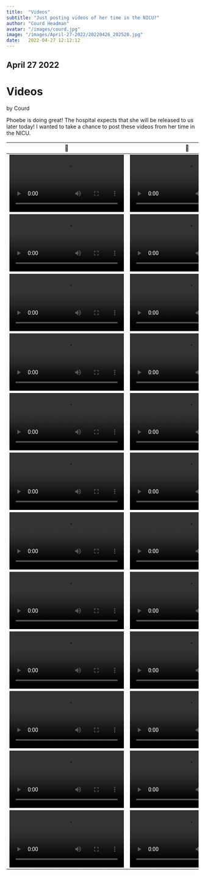 ```yaml
---
title:  "Videos"
subtitle: "Just posting videos of her time in the NICU?"
author: "Courd Headman"
avatar: "/images/courd.jpg"
image: "/images/April-27-2022/20220426_202520.jpg"
date:   2022-04-27 12:12:12
---
```


## April 27 2022
# Videos
by Courd

Phoebe is doing great! The hospital expects that she will be released to us later today! I wanted to take a chance to post these videos from her time in the NICU.

|🍼|👶|
|--|--|
|<video src="/videos/20220413_163304.mp4" controls="controls" style="max-width: 730px;"></video>|<video src="/videos/20220413_170151.mp4" controls="controls" style="max-width: 730px;"></video>|
|<video src="/videos/20220414_194115.mp4" controls="controls" style="max-width: 730px;"></video>|<video src="/videos/20220414_194201.mp4" controls="controls" style="max-width: 730px;"></video>|
|<video src="/videos/20220414_200021.mp4" controls="controls" style="max-width: 730px;"></video>|<video src="/videos/20220414_200036.mp4" controls="controls" style="max-width: 730px;"></video>|
|<video src="/videos/20220414_201522.mp4" controls="controls" style="max-width: 730px;"></video>|<video src="/videos/20220414_202834.mp4" controls="controls" style="max-width: 730px;"></video>|
|<video src="/videos/20220414_204238.mp4" controls="controls" style="max-width: 730px;"></video>|<video src="/videos/20220414_204245.mp4" controls="controls" style="max-width: 730px;"></video>|
|<video src="/videos/20220414_210321.mp4" controls="controls" style="max-width: 730px;"></video>|<video src="/videos/20220415_120410.mp4" controls="controls" style="max-width: 730px;"></video>|
|<video src="/videos/20220415_120507.mp4" controls="controls" style="max-width: 730px;"></video>|<video src="/videos/20220415_120642.mp4" controls="controls" style="max-width: 730px;"></video>|
|<video src="/videos/20220415_202023.mp4" controls="controls" style="max-width: 730px;"></video>|<video src="/videos/20220415_210452.mp4" controls="controls" style="max-width: 730px;"></video>|
|<video src="/videos/20220415_210655.mp4" controls="controls" style="max-width: 730px;"></video>|<video src="/videos/20220415_211742.mp4" controls="controls" style="max-width: 730px;"></video>|
|<video src="/videos/20220415_212040.mp4" controls="controls" style="max-width: 730px;"></video>|<video src="/videos/20220415_212248.mp4" controls="controls" style="max-width: 730px;"></video>|
|<video src="/videos/20220419_205041.mp4" controls="controls" style="max-width: 730px;"></video>|<video src="/videos/20220419_224105.mp4" controls="controls" style="max-width: 730px;"></video>|
|<video src="/videos/20220423_210034.mp4" controls="controls" style="max-width: 730px;"></video>|<video src="/videos/20220424_145535.mp4" controls="controls" style="max-width: 730px;"></video>|




